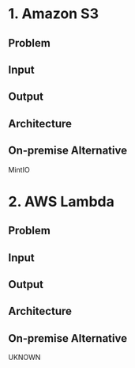# 1. Amazon S3
## Problem
## Input
## Output
## Architecture 

## On-premise Alternative
MintIO

# 2. AWS Lambda
## Problem
## Input
## Output
## Architecture 
## On-premise Alternative
UKNOWN